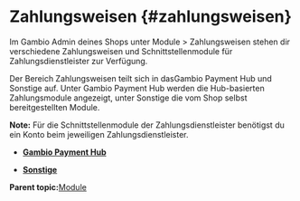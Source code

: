 # Zahlungsweisen {#zahlungsweisen}

Im Gambio Admin deines Shops unter Module \> Zahlungsweisen stehen dir verschiedene Zahlungsweisen und Schnittstellenmodule für Zahlungsdienstleister zur Verfügung.

Der Bereich Zahlungsweisen teilt sich in dasGambio Payment Hub und Sonstige auf. Unter Gambio Payment Hub werden die Hub-basierten Zahlungsmodule angezeigt, unter Sonstige die vom Shop selbst bereitgestellten Module.

**Note:** Für die Schnittstellenmodule der Zahlungsdienstleister benötigst du ein Konto beim jeweiligen Zahlungsdienstleister.

-   **[Gambio Payment Hub](7_2_1_GambioPaymentHub.md)**  

-   **[Sonstige](7_2_3_Sonstige.md)**  


**Parent topic:**[Module](7_Module.md)

